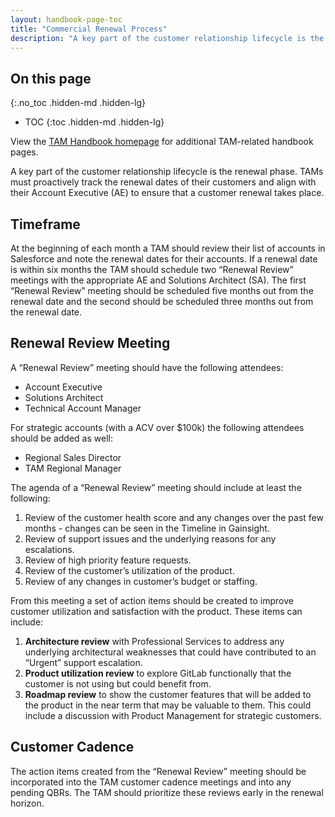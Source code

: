 ```yaml
---
layout: handbook-page-toc
title: "Commercial Renewal Process"
description: "A key part of the customer relationship lifecycle is the renewal phase"
---
```


## On this page
{:.no_toc .hidden-md .hidden-lg}

- TOC
{:toc .hidden-md .hidden-lg}

View the [TAM Handbook homepage](/handbook/customer-success/tam/) for additional TAM-related handbook pages.



A key part of the customer relationship lifecycle is the renewal phase.  TAMs must proactively track the renewal dates of their customers and align with their Account Executive (AE) to ensure that a customer renewal takes place.

## Timeframe

At the beginning of each month a TAM should review their list of accounts in Salesforce and note the renewal dates for their accounts.  If a renewal date is within six months the TAM should schedule two “Renewal Review” meetings with the appropriate AE and Solutions Architect (SA).  The first “Renewal Review” meeting should be scheduled five months out from the renewal date and the second should be scheduled three months out from the renewal date.

## Renewal Review Meeting

A “Renewal Review” meeting should have the following attendees:

- Account Executive
- Solutions Architect
- Technical Account Manager

For strategic accounts (with a ACV over $100k) the following attendees should be added as well:

- Regional Sales Director
- TAM Regional Manager

The agenda of a “Renewal Review” meeting should include at least the following:

 1. Review of the customer health score and any changes over the past few months - changes can be seen in the Timeline in Gainsight.
 1. Review of support issues and the underlying reasons for any escalations.
 1. Review of high priority feature requests.
 1. Review of the customer’s utilization of the product.
 1. Review of any changes in customer’s budget or staffing.

From this meeting a set of action items should be created to improve customer utilization and satisfaction with the product.  These items can include:

 1. **Architecture review** with Professional Services to address any underlying architectural weaknesses that could have contributed to an “Urgent” support escalation.
 1. **Product utilization review** to explore GitLab functionally that the customer is not using but could benefit from.
 1. **Roadmap review** to show the customer features that will be added to the product in the near term that may be valuable to them.  This could include a discussion with Product Management for strategic customers.

## Customer Cadence

The action items created from the “Renewal Review” meeting should be incorporated into the TAM customer cadence meetings and into any pending QBRs. The TAM should prioritize these reviews early in the renewal horizon.

